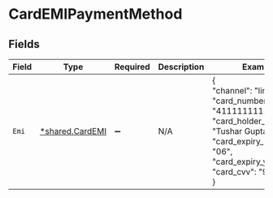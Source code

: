 # CardEMIPaymentMethod


## Fields

| Field                                                                                                                                                           | Type                                                                                                                                                            | Required                                                                                                                                                        | Description                                                                                                                                                     | Example                                                                                                                                                         |
| --------------------------------------------------------------------------------------------------------------------------------------------------------------- | --------------------------------------------------------------------------------------------------------------------------------------------------------------- | --------------------------------------------------------------------------------------------------------------------------------------------------------------- | --------------------------------------------------------------------------------------------------------------------------------------------------------------- | --------------------------------------------------------------------------------------------------------------------------------------------------------------- |
| `Emi`                                                                                                                                                           | [*shared.CardEMI](../../../pkg/models/shared/cardemi.md)                                                                                                        | :heavy_minus_sign:                                                                                                                                              | N/A                                                                                                                                                             | {<br/>"channel": "link",<br/>"card_number": "4111111111111111",<br/>"card_holder_name": "Tushar Gupta",<br/>"card_expiry_mm": "06",<br/>"card_expiry_yy": "22",<br/>"card_cvv": "900"<br/>} |
